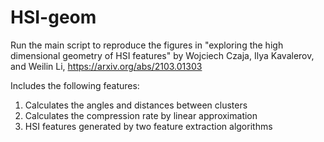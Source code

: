 # HSI-geom

Run the main script to reproduce the figures in "exploring the high dimensional geometry of HSI features" by Wojciech Czaja, Ilya Kavalerov, and Weilin Li, https://arxiv.org/abs/2103.01303

Includes the following features:

1. Calculates the angles and distances between clusters
2. Calculates the compression rate by linear approximation
3. HSI features generated by two feature extraction algorithms
